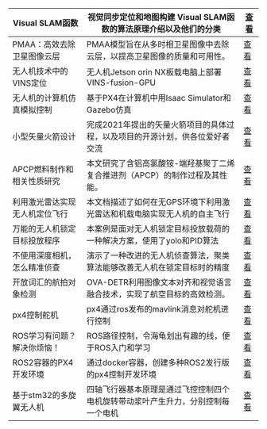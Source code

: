 | Visual SLAM函数   | 视觉同步定位和地图构建 Visual SLAM函数的算法原理介绍以及他们的分类  | [查看](https://www.aspiringcode.com/content?id=17195000929036) |
|-----------------|------------------------------------------|--------------------------------------------------------------|
| PMAA：高效去除卫星图像云层 | PMAA模型旨在从多时相卫星图像中去除云层，以提高卫星图像的质量和可用性。    | [查看](https://www.aspiringcode.com/content?id=17376068240668) |
| 无人机技术中的VINS定位   | 无人机Jetson orin NX板载电脑上部署VINS-fusion-GPU  | [查看](https://www.aspiringcode.com/content?id=17194964723872) |
| 无人机的计算机仿真模拟控制   | 基于PX4在计算机中用Isaac Simulator和Gazebo仿真      | [查看](https://www.aspiringcode.com/content?id=17269203938591) |
| 小型矢量火箭设计        | 完成2021年提出的矢量火箭项目的具体过程，以及项目的开源计划，供各位爱好者交流 | [查看](https://www.aspiringcode.com/content?id=17269239234485) |
| APCP燃料制作和相关性质研究 | 本文研究了含铝高氯酸铵-端羟基聚丁二烯复合推进剂（APCP）的制作过程及其性能。 | [查看](https://www.aspiringcode.com/content?id=17270883436532) |
| 利用激光雷达实现无人机定位飞行 | 本文档描述了如何在无GPS环境下利用激光雷达和机载电脑实现无人机的自主飞行    | [查看](https://www.aspiringcode.com/content?id=17306450647912) |
| 万能的无人机锁定目标投放程序  | 本案例是面对无人机锁定目标投放载荷的一种解决方案，使用了yolo和PID算法   | [查看](https://www.aspiringcode.com/content?id=17270779213917) |
| 不使用深度相机，怎么精准侦查  | 演示了一种改进的无人机侦查算法，聚类算法能够改善无人机在锁定目标时的精度     | [查看](https://www.aspiringcode.com/content?id=17306109196966) |
| 开放词汇的航拍对象检测     | OVA-DETR利用图像文本对齐和视觉语言融合技术，实现了航空目标的高效检测。  | [查看](https://www.aspiringcode.com/content?id=17326323563497) |
| px4控制舵机         | px4通过ros发布的mavlink消息对舵机进行控制              | [查看](https://www.aspiringcode.com/content?id=17195008364368) |
| ROS学习有问题？解决你烦恼！ | ROS路径控制，令海龟划出有趣的线，便于ROS入门和学习             | [查看](https://www.aspiringcode.com/content?id=17270787508242) |
| ROS2容器的PX4开发环境  | 通过docker容器，创建多种ROS2发行版的px4控制开发环境         | [查看](https://www.aspiringcode.com/content?id=17305665077665) |
| 基于stm32的多旋翼无人机  | 四轴飞行器基本原理是通过飞控控制四个电机旋转带动浆叶产生升力，分别控制每一个电机 | [查看](https://www.aspiringcode.com/content?id=17278575890025) |
